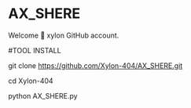 # AX_SHERE
Welcome 🤗 xylon GitHub account.

#TOOL INSTALL

git clone https://github.com/Xylon-404/AX_SHERE.git


cd Xylon-404


python AX_SHERE.py



